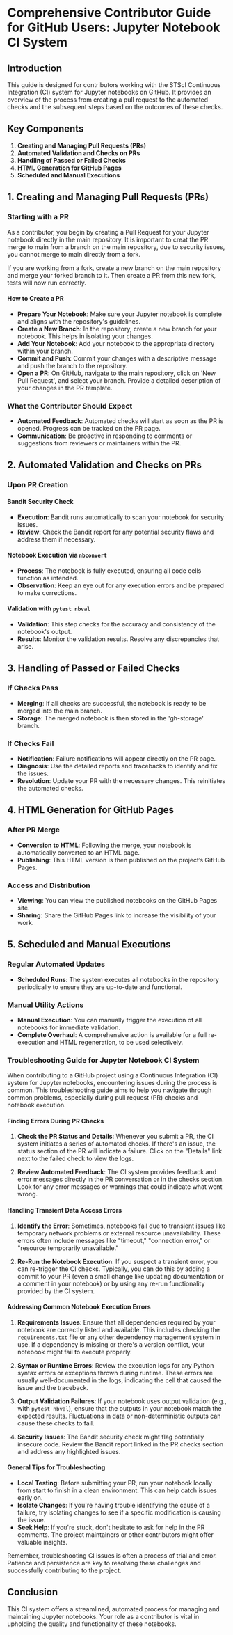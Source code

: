 # Comprehensive Contributor Guide for GitHub Users: Jupyter Notebook CI System

## Introduction

This guide is designed for contributors working with the STScI Continuous Integration (CI) system for Jupyter notebooks on GitHub. It provides an overview of the process from creating a pull request to the automated checks and the subsequent steps based on the outcomes of these checks.

## Key Components

1. **Creating and Managing Pull Requests (PRs)**
2. **Automated Validation and Checks on PRs**
3. **Handling of Passed or Failed Checks**
4. **HTML Generation for GitHub Pages**
5. **Scheduled and Manual Executions**

## 1. Creating and Managing Pull Requests (PRs)

### Starting with a PR

As a contributor, you begin by creating a Pull Request for your Jupyter notebook directly in the main repository.
It is important to creat the PR merge to main from a branch on the main repository, due to security issues, you cannot merge to main directly from a fork.

If you are working from a fork, create a new branch on the main repository and merge your forked branch to it.  Then create a PR from this new fork, tests will now run correctly.

#### How to Create a PR

- **Prepare Your Notebook**: Make sure your Jupyter notebook is complete and aligns with the repository's guidelines.
- **Create a New Branch**: In the repository, create a new branch for your notebook. This helps in isolating your changes.
- **Add Your Notebook**: Add your notebook to the appropriate directory within your branch.
- **Commit and Push**: Commit your changes with a descriptive message and push the branch to the repository.
- **Open a PR**: On GitHub, navigate to the main repository, click on 'New Pull Request', and select your branch. Provide a detailed description of your changes in the PR template.

### What the Contributor Should Expect

- **Automated Feedback**: Automated checks will start as soon as the PR is opened. Progress can be tracked on the PR page.
- **Communication**: Be proactive in responding to comments or suggestions from reviewers or maintainers within the PR.

## 2. Automated Validation and Checks on PRs

### Upon PR Creation

#### Bandit Security Check

- **Execution**: Bandit runs automatically to scan your notebook for security issues.
- **Review**: Check the Bandit report for any potential security flaws and address them if necessary.

#### Notebook Execution via `nbconvert`

- **Process**: The notebook is fully executed, ensuring all code cells function as intended.
- **Observation**: Keep an eye out for any execution errors and be prepared to make corrections.

#### Validation with `pytest nbval`

- **Validation**: This step checks for the accuracy and consistency of the notebook's output.
- **Results**: Monitor the validation results. Resolve any discrepancies that arise.

## 3. Handling of Passed or Failed Checks

### If Checks Pass

- **Merging**: If all checks are successful, the notebook is ready to be merged into the main branch.
- **Storage**: The merged notebook is then stored in the 'gh-storage' branch.

### If Checks Fail

- **Notification**: Failure notifications will appear directly on the PR page.
- **Diagnosis**: Use the detailed reports and tracebacks to identify and fix the issues.
- **Resolution**: Update your PR with the necessary changes. This reinitiates the automated checks.

## 4. HTML Generation for GitHub Pages

### After PR Merge

- **Conversion to HTML**: Following the merge, your notebook is automatically converted to an HTML page.
- **Publishing**: This HTML version is then published on the project’s GitHub Pages.

### Access and Distribution

- **Viewing**: You can view the published notebooks on the GitHub Pages site.
- **Sharing**: Share the GitHub Pages link to increase the visibility of your work.

## 5. Scheduled and Manual Executions

### Regular Automated Updates

- **Scheduled Runs**: The system executes all notebooks in the repository periodically to ensure they are up-to-date and functional.

### Manual Utility Actions

- **Manual Execution**: You can manually trigger the execution of all notebooks for immediate validation.
- **Complete Overhaul**: A comprehensive action is available for a full re-execution and HTML regeneration, to be used selectively.

### Troubleshooting Guide for Jupyter Notebook CI System

When contributing to a GitHub project using a Continuous Integration (CI) system for Jupyter notebooks, encountering issues during the process is common. This troubleshooting guide aims to help you navigate through common problems, especially during pull request (PR) checks and notebook execution.

#### Finding Errors During PR Checks

1. **Check the PR Status and Details**: Whenever you submit a PR, the CI system initiates a series of automated checks. If there's an issue, the status section of the PR will indicate a failure. Click on the "Details" link next to the failed check to view the logs.

2. **Review Automated Feedback**: The CI system provides feedback and error messages directly in the PR conversation or in the checks section. Look for any error messages or warnings that could indicate what went wrong.

#### Handling Transient Data Access Errors

1. **Identify the Error**: Sometimes, notebooks fail due to transient issues like temporary network problems or external resource unavailability. These errors often include messages like "timeout," "connection error," or "resource temporarily unavailable."

2. **Re-Run the Notebook Execution**: If you suspect a transient error, you can re-trigger the CI checks. Typically, you can do this by adding a commit to your PR (even a small change like updating documentation or a comment in your notebook) or by using any re-run functionality provided by the CI system.

#### Addressing Common Notebook Execution Errors

1. **Requirements Issues**: Ensure that all dependencies required by your notebook are correctly listed and available. This includes checking the `requirements.txt` file or any other dependency management system in use. If a dependency is missing or there's a version conflict, your notebook might fail to execute properly.

2. **Syntax or Runtime Errors**: Review the execution logs for any Python syntax errors or exceptions thrown during runtime. These errors are usually well-documented in the logs, indicating the cell that caused the issue and the traceback.

3. **Output Validation Failures**: If your notebook uses output validation (e.g., with `pytest nbval`), ensure that the outputs in your notebook match the expected results. Fluctuations in data or non-deterministic outputs can cause these checks to fail.

4. **Security Issues**: The Bandit security check might flag potentially insecure code. Review the Bandit report linked in the PR checks section and address any highlighted issues.

#### General Tips for Troubleshooting

- **Local Testing**: Before submitting your PR, run your notebook locally from start to finish in a clean environment. This can help catch issues early on.
- **Isolate Changes**: If you're having trouble identifying the cause of a failure, try isolating changes to see if a specific modification is causing the issue.
- **Seek Help**: If you're stuck, don't hesitate to ask for help in the PR comments. The project maintainers or other contributors might offer valuable insights.

Remember, troubleshooting CI issues is often a process of trial and error. Patience and persistence are key to resolving these challenges and successfully contributing to the project.


## Conclusion

This CI system offers a streamlined, automated process for managing and maintaining Jupyter notebooks. Your role as a contributor is vital in upholding the quality and functionality of these notebooks.
